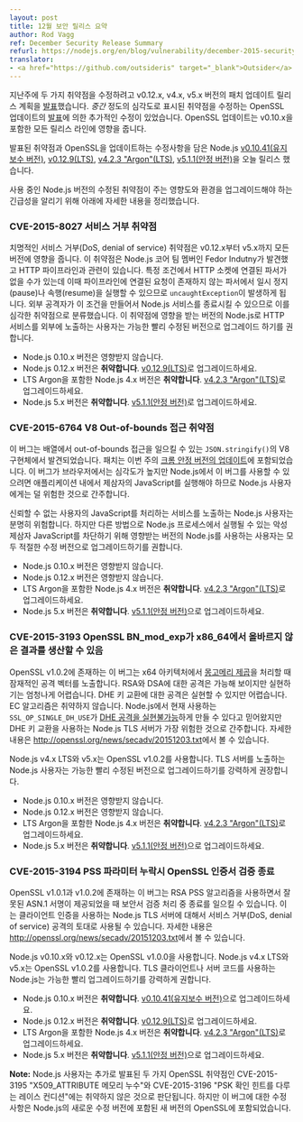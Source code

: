 ```yaml
---
layout: post
title: 12월 보안 릴리스 요약
author: Rod Vagg
ref: December Security Release Summary
refurl: https://nodejs.org/en/blog/vulnerability/december-2015-security-releases/
translator:
- <a href="https://github.com/outsideris" target="_blank">Outsider</a>
---
```


<!--
Last week we [announced](https://groups.google.com/d/msg/nodejs-sec/Zf7Nxtg230E/eX4UCWf0BAAJ) the planned release of patch updates to the v0.12.x, v4.x and v5.x lines to fix two vulnerabilities. That was further amended by the [announcement](https://mta.openssl.org/pipermail/openssl-announce/2015-November/000045.html) of OpenSSL updates with fixes for vulnerabilities labelled _medium_ severity. The OpenSSL update impacts all active release lines, including v0.10.x.
-->
지난주에 두 가지 취약점을 수정하려고 v0.12.x, v4.x, v5.x 버전의 패치 업데이트 릴리스 계획을
[발표](https://groups.google.com/d/msg/nodejs-sec/Zf7Nxtg230E/eX4UCWf0BAAJ)했습니다.
_중간_ 정도의 심각도로 표시된 취약점을 수정하는 OpenSSL 업데이트의
[발표](https://mta.openssl.org/pipermail/openssl-announce/2015-November/000045.html)에
의한 추가적인 수정이 있었습니다. OpenSSL 업데이트는 v0.10.x을 포함한 모든 릴리스 라인에 영향을 줍니다.

<!--
Today we have released Node.js [v0.10.41 (Maintenance)](/en/blog/release/v0.10.41/), [v0.12.9 (LTS)](/en/blog/release/v0.12.9/), [v4.2.3 "Argon" (LTS)](/en/blog/release/v4.2.3/) and [v5.1.1 (Stable)](/en/blog/release/v5.1.1/) with fixes for the announced vulnerabilities and updates to OpenSSL.

For the purpose of understanding the impact that the fixed vulnerabilities have on your Node.js deployment and the urgency of the upgrades for your circumstances we are providing details below.
-->
발표된 취약점과 OpenSSL을 업데이트하는 수정사항을 담은 Node.js
[v0.10.41(유지보수 버전)](/en/blog/release/v0.10.41/),
[v0.12.9(LTS)](/en/blog/release/v0.12.9/),
[v4.2.3 "Argon"(LTS)](/en/blog/release/v4.2.3/),
[v5.1.1(안정 버전)](/en/blog/release/v5.1.1/)을 오늘 릴리스 했습니다.

사용 중인 Node.js 버전의 수정된 취약점이 주는 영향도와 환경을 업그레이드해야 하는 긴급성을 알리기 위해
아래에 자세한 내용을 정리했습니다.

<!--
### CVE-2015-8027 Denial of Service Vulnerability
-->

### CVE-2015-8027 서비스 거부 취약점

<!--
This critical denial of service (DoS) vulnerability impacts all versions of v0.12.x through to v5.x, inclusive. The vulnerability was discovered by Node.js core team member Fedor Indutny and relates to HTTP pipelining. Under certain conditions an HTTP socket may no longer have a parser associated with it but a pipelined request can trigger a pause or resume on the non-existent parser thereby causing an `uncaughtException` to be thrown. As these conditions can be created by an external attacker and cause a Node.js service to be shut down we consider this a critical vulnerability. It is recommended that users of impacted versions of Node.js exposing HTTP services upgrade to the appropriate patched versions as soon as practical.
-->
치명적인 서비스 거부(DoS, denial of service) 취약점은 v0.12.x부터 v5.x까지 모든 버전에 영향을
줍니다. 이 취약점은 Node.js 코어 팀 멤버인 Fedor Indutny가 발견했고 HTTP 파이프라인과 관련이
있습니다. 특정 조건에서 HTTP 소켓에 연결된 파서가 없을 수가 있는데 이때 파이프라인에 연결된 요청이
존재하지 않는 파서에서 일시 정지(pause)나 속행(resume)을 실행할 수 있으므로
`uncaughtException`이 발생하게 됩니다. 외부 공격자가 이 조건을 만들어서 Node.js 서비스를
종료시킬 수 있으므로 이를 심각한 취약점으로 분류했습니다. 이 취약점에 영향을 받는 버전의 Node.js로
HTTP 서비스를 외부에 노출하는 사용자는 가능한 빨리 수정된 버전으로 업그레이드 하기를 권합니다.

<!--
* Versions 0.10.x of Node.js are not affected.
* Versions 0.12.x of Node.js are **vulnerable**, please upgrade to [v0.12.9 (LTS)](/en/blog/release/v0.12.9/).
* Versions 4.x, including LTS Argon, of Node.js are **vulnerable**, please upgrade to [v4.2.3 "Argon" (LTS)](/en/blog/release/v4.2.3/).
* Versions 5.x of Node.js are **vulnerable**, please upgrade to [v5.1.1 (Stable)](/en/blog/release/v5.1.1/).
-->

* Node.js 0.10.x 버전은 영향받지 않습니다.
* Node.js 0.12.x 버전은 **취약합니다**. [v0.12.9(LTS)](/en/blog/release/v0.12.9/)로 업그레이드하세요.
* LTS Argon을 포함한 Node.js 4.x 버전은 **취약합니다**. [v4.2.3 "Argon"(LTS)](/en/blog/release/v4.2.3/)로 업그레이드하세요.
* Node.js 5.x 버전은 **취약합니다**. [v5.1.1(안정 버전)](/en/blog/release/v5.1.1/)로 업그레이드하세요.

<!--
### CVE-2015-6764 V8 Out-of-bounds Access Vulnerability
-->
### CVE-2015-6764 V8 Out-of-bounds 접근 취약점

<!--
A bug was discovered in V8's implementation of `JSON.stringify()` that can result in out-of-bounds reads on arrays. The patch was included in this week's [update of Chrome Stable](http://googlechromereleases.blogspot.nl/2015/12/stable-channel-update.html). While this bug is high severity for browsers, it is considered lower risk for Node.js users as it requires the execution of third-party JavaScript within an application in order to be exploitable.
-->
이 버그는 배열에서 out-of-bounds 접근을 일으킬 수 있는 `JSON.stringify()`의 V8 구현체에서
발견되었습니다. 패치는 이번 주의
[크롬 안정 버전의 업데이트](http://googlechromereleases.blogspot.nl/2015/12/stable-channel-update.html)에
포함되었습니다. 이 버그가 브라우저에서는 심각도가 높지만 Node.js에서 이 버그를 사용할 수 있으려면
애플리케이션 내에서 제삼자의 JavaScript를 실행해야 하므로 Node.js 사용자에게는 덜 위험한
것으로 간주합니다.

<!--
Node.js users who expose services that process untrusted user-supplied JavaScript are at obvious risk. However, we recommend that all users of impacted versions of Node.js upgrade to the appropriate patched version in order to protect against malicious third-party JavaScript that may be executed within a Node.js process by other means.

* Versions 0.10.x of Node.js are not affected.
* Versions 0.12.x of Node.js are not affected.
* Versions 4.x, including LTS Argon, of Node.js are **vulnerable**, please upgrade to [v4.2.3 "Argon" (LTS)](/en/blog/release/v4.2.3/).
* Versions 5.x of Node.js are **vulnerable**, please upgrade to [v5.1.1 (Stable)](/en/blog/release/v5.1.1/).
-->
신뢰할 수 없는 사용자의 JavaScript를 처리하는 서비스를 노출하는 Node.js 사용자는 분명히 위험합니다.
하지만 다른 방법으로 Node.js 프로세스에서 실행될 수 있는 악성 제삼자 JavaScript를 차단하기 위해
영향받는 버전의 Node.js를 사용하는 사용자는 모두 적절한 수정 버전으로 업그레이드하기를 권합니다.

* Node.js 0.10.x 버전은 영향받지 않습니다.
* Node.js 0.12.x 버전은 영향받지 않습니다.
* LTS Argon을 포함한 Node.js 4.x 버전은 **취약합니다**. [v4.2.3 "Argon"(LTS)](/en/blog/release/v4.2.3/)로 업그레이드하세요.
* Node.js 5.x 버전은 **취약합니다**. [v5.1.1(안정 버전)](/en/blog/release/v5.1.1/)으로 업그레이드하세요.

<!--
### CVE-2015-3193 OpenSSL BN_mod_exp may produce incorrect results on x86_64
-->
### CVE-2015-3193 OpenSSL BN_mod_exp가 x86_64에서 올바르지 않은 결과를 생산할 수 있음

<!--
A bug exists in OpenSSL v1.0.2 in the [Montgomery squaring](https://en.wikipedia.org/wiki/Exponentiation_by_squaring#Montgomery.27s_ladder_technique) procedure on the x64 architecture that expose potential attack vectors. Attacks against RSA and DSA are considered possible but with a very high degree of difficulty. Attacks against DHE key exchange is considered feasible but difficult. EC algorithms are not vulnerable. Node.js TLS servers using DHE key exchange are considered at highest risk although it is believed that Node.js' existing use of `SSL_OP_SINGLE_DH_USE` may make [DHE attacks impractical](https://blog.fuzzing-project.org/31-Fuzzing-Math-miscalculations-in-OpenSSLs-BN_mod_exp-CVE-2015-3193.html). Details are available at <http://openssl.org/news/secadv/20151203.txt>.
-->
OpenSSL v1.0.2에 존재하는 이 버그는 x64 아키텍처에서
[몽고메리 제곱](https://en.wikipedia.org/wiki/Exponentiation_by_squaring#Montgomery.27s_ladder_technique)을
처리할 때 잠재적인 공격 벡터를 노출합니다. RSA와 DSA에 대한 공격은 가능해 보이지만 실현하기는 엄청나게
어렵습니다. DHE 키 교환에 대한 공격은 실현할 수 있지만 어렵습니다. EC 알고리즘은 취약하지 않습니다.
Node.js에서 현재 사용하는 `SSL_OP_SINGLE_DH_USE`가
[DHE 공격을 실현불가능](https://blog.fuzzing-project.org/31-Fuzzing-Math-miscalculations-in-OpenSSLs-BN_mod_exp-CVE-2015-3193.html)하게
만들 수 있다고 믿어왔지만 DHE 키 교환을 사용하는 Node.js TLS 서버가 가장 위험한 것으로 간주합니다.
자세한 내용은 <http://openssl.org/news/secadv/20151203.txt>에서 볼 수 있습니다.

<!--
OpenSSL v1.0.2 is used in Node.js v4.x LTS and v5.x. It is strongly recommended that Node.js users exposing TLS servers upgrade to patched versions as soon as practical.

* Versions 0.10.x of Node.js are not affected.
* Versions 0.12.x of Node.js are not affected.
* Versions 4.x, including LTS Argon, of Node.js are **vulnerable**, please upgrade to [v4.2.3 "Argon" (LTS)](/en/blog/release/v4.2.3/).
* Versions 5.x of Node.js are **vulnerable**, please upgrade to [v5.1.1 (Stable)](/en/blog/release/v5.1.1/).
-->
Node.js v4.x LTS와 v5.x는 OpenSSL v1.0.2를 사용합니다. TLS 서버를 노출하는 Node.js
사용자는 가능한 빨리 수정된 버전으로 업그레이드하기를 강력하게 권장합니다.

* Node.js 0.10.x 버전은 영향받지 않습니다.
* Node.js 0.12.x 버전은 영향받지 않습니다.
* LTS Argon을 포함한 Node.js 4.x 버전은 **취약합니다**. [v4.2.3 "Argon"(LTS)](/en/blog/release/v4.2.3/)로 업그레이드하세요.
* Node.js 5.x 버전은 **취약합니다**. [v5.1.1(안정 버전)](/en/blog/release/v5.1.1/)으로 업그레이드하세요.

<!--
### CVE-2015-3194 OpenSSL Certificate verify crash with missing PSS parameter
-->
### CVE-2015-3194 PSS 파라미터 누락시 OpenSSL 인증서 검증 종료

<!--
A bug exists in OpenSSL v1.0.1 and v1.0.2 that may cause a crash during certificate verification procedures when supplied with a malformed ASN.1 signature using the RSA PSS algorithm. This may be used as a the basis of a denial of service (DoS) attack against Node.js TLS servers using client authentication. Node.js TLS clients are also impacted if supplied with malformed certificates for verification. Details are available at <http://openssl.org/news/secadv/20151203.txt>.
-->
OpenSSL v1.0.1과 v1.0.2에 존재하는 이 버그는 RSA PSS 알고리즘을 사용하면서 잘못된 ASN.1 서명이
제공되었을 때 보안서 검증 처리 중 종료를 일으킬 수 있습니다. 이는 클라이언트 인증을 사용하는 Node.js
TLS 서버에 대해서 서비스 거부(DoS, denial of service) 공격의 토대로 사용될 수 있습니다. 자세한
내용은 <http://openssl.org/news/secadv/20151203.txt>에서 볼 수 있습니다.

<!--
OpenSSL v1.0.0 is used in Node.js v0.10.x and v0.12.x. OpenSSL v1.0.2 is used in Node.js v4.x LTS and v5.x. It is strongly recommended that Node.js users employing either TLS client or server code upgrade as soon as practical.

* Versions 0.10.x of Node.js are **vulnerable**, please upgrade to [v0.10.41 (Maintenance)](/en/blog/release/v0.10.41/).
* Versions 0.12.x of Node.js are **vulnerable**, please upgrade to [v0.12.9 (LTS)](/en/blog/release/v0.12.9/).
* Versions 4.x, including LTS Argon, of Node.js are **vulnerable**, please upgrade to [v4.2.3 "Argon" (LTS)](/en/blog/release/v4.2.3/).
* Versions 5.x of Node.js are **vulnerable**, please upgrade to [v5.1.1 (Stable)](/en/blog/release/v5.1.1/).
-->
Node.js v0.10.x와 v0.12.x는 OpenSSL v1.0.0을 사용합니다. Node.js v4.x LTS와 v5.x는
OpenSSL v1.0.2를 사용합니다. TLS 클라이언트나 서버 코드를 사용하는 Node.js는 가능한
빨리 업그레이드하기를 강력하게 권합니다.

* Node.js 0.10.x 버전은 **취약합니다**. [v0.10.41(유지보수 버전)](/en/blog/release/v0.10.41/)으로 업그레이드하세요.
* Node.js 0.12.x 버전은 **취약합니다**. [v0.12.9(LTS)](/en/blog/release/v0.12.9/)로 업그레이드하세요.
* LTS Argon을 포함한 Node.js 4.x 버전은 **취약합니다**. [v4.2.3 "Argon"(LTS)](/en/blog/release/v4.2.3/)로 업그레이드하세요.
* Node.js 5.x 버전은 **취약합니다**. [v5.1.1(안정 버전)](/en/blog/release/v5.1.1/)으로 업그레이드하세요.

<!--
**Note:** Node.js users are not considered vulnerable to the two additional announced OpenSSL vulnerabilities: CVE-2015-3195 "X509_ATTRIBUTE memory leak" and CVE-2015-3196 "Race condition handling PSK identify hint". However, fixes for these bugs are included with the new versions of OpenSSL bundled with the newly patched versions of Node.js.
-->
**Note:** Node.js 사용자는 추가로 발표된 두 가지 OpenSSL 취약점인 CVE-2015-3195
"X509_ATTRIBUTE 메모리 누수"와 CVE-2015-3196 "PSK 확인 힌트를 다루는 레이스 컨디션"에는
취약하지 않은 것으로 판단됩니다. 하지만 이 버그에 대한 수정사항은 Node.js의 새로운 수정 버전에
포함된 새 버전의 OpenSSL에 포함되었습니다.
